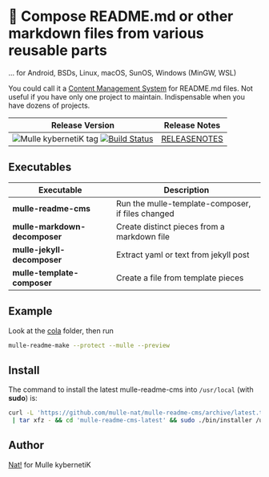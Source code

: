 # 🦋 Compose README.md or other markdown files from various reusable parts

... for Android, BSDs, Linux, macOS, SunOS, Windows (MinGW, WSL)

You could call it a [Content Management System](https://de.wikipedia.org/wiki/Content-Management-System)
for README.md files. Not useful if you have only one project to maintain.
Indispensable when you have dozens of projects.


| Release Version                                       | Release Notes
|-------------------------------------------------------|--------------
| ![Mulle kybernetiK tag](https://img.shields.io/github/tag/mulle-nat/mulle-readme-cms.svg?branch=release) [![Build Status](https://github.com/mulle-nat/mulle-readme-cms/workflows/CI/badge.svg?branch=release)](//github.com/mulle-nat/mulle-readme-cms/actions)| [RELEASENOTES](RELEASENOTES.md) |

## Executables

| Executable                    | Description
|-------------------------------|--------------------------------------------
| **mulle-readme-cms**          | Run the mulle-template-composer, if files changed
| **mulle-markdown-decomposer** | Create distinct pieces from a markdown file
| **mulle-jekyll-decomposer**   | Extract yaml or text from jekyll post
| **mulle-template-composer**   | Create a file from template pieces


## Example

Look at the [cola](cola) folder, then run

``` sh
mulle-readme-make --protect --mulle --preview
```







## Install

The command to install the latest mulle-readme-cms into
`/usr/local` (with **sudo**) is:

``` bash
curl -L 'https://github.com/mulle-nat/mulle-readme-cms/archive/latest.tar.gz' \
 | tar xfz - && cd 'mulle-readme-cms-latest' && sudo ./bin/installer /usr/local
```



## Author

[Nat!](https://mulle-kybernetik.com/weblog) for Mulle kybernetiK


